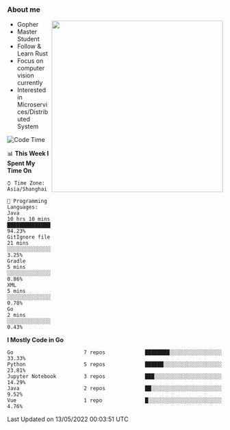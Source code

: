 ### About me

<img align="right" src="https://github-readme-stats-zhiwei-feng.vercel.app/api?username=zhiwei-Feng&show_icons=true&theme=algolia" width="400" />

- Gopher
- Master Student
- Follow & Learn Rust
- Focus on computer vision currently
- Interested in Microservices/Distributed System
  
<!--START_SECTION:waka-->
![Code Time](http://img.shields.io/badge/Code%20Time-0%20secs-blue)

📊 **This Week I Spent My Time On** 

```text
⌚︎ Time Zone: Asia/Shanghai

💬 Programming Languages: 
Java                     10 hrs 10 mins      ███████████████████████░░   94.23% 
GitIgnore file           21 mins             ░░░░░░░░░░░░░░░░░░░░░░░░░   3.25% 
Gradle                   5 mins              ░░░░░░░░░░░░░░░░░░░░░░░░░   0.86% 
XML                      5 mins              ░░░░░░░░░░░░░░░░░░░░░░░░░   0.78% 
Go                       2 mins              ░░░░░░░░░░░░░░░░░░░░░░░░░   0.43%

```

**I Mostly Code in Go** 

```text
Go                       7 repos             ████████░░░░░░░░░░░░░░░░░   33.33% 
Python                   5 repos             ██████░░░░░░░░░░░░░░░░░░░   23.81% 
Jupyter Notebook         3 repos             ███░░░░░░░░░░░░░░░░░░░░░░   14.29% 
Java                     2 repos             ██░░░░░░░░░░░░░░░░░░░░░░░   9.52% 
Vue                      1 repo              █░░░░░░░░░░░░░░░░░░░░░░░░   4.76%

```



 Last Updated on 13/05/2022 00:03:51 UTC
<!--END_SECTION:waka-->
</p>



<!--
[![github stats](https://github-readme-stats.vercel.app/api?username=zhiwei-Feng&theme=tokyonight&show_icons=true)](https://github.com/anuraghazra/github-readme-stats)
-->




<!--
**zhiwei-Feng/zhiwei-Feng** is a ✨ _special_ ✨ repository because its `README.md` (this file) appears on your GitHub profile.

Here are some ideas to get you started:

- 🔭 I’m currently working on ...
- 🌱 I’m currently learning ...
- 👯 I’m looking to collaborate on ...
- 🤔 I’m looking for help with ...
- 💬 Ask me about ...
- 📫 How to reach me: ...
- 😄 Pronouns: ...
- ⚡ Fun fact: ...
-->



